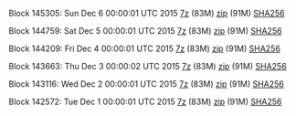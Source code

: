 Block 145305: Sun Dec  6 00:00:01 UTC 2015 [7z](https://transfer.sh/OmwQl/bootstrap.dat.20151206.7z) (83M) [zip](https://transfer.sh/QDEKv/bootstrap.dat.20151206.zip) (91M) [SHA256](https://transfer.sh/nLg8L/sha256.txt)

Block 144759: Sat Dec  5 00:00:01 UTC 2015 [7z](https://transfer.sh/15n2Di/bootstrap.dat.20151205.7z) (83M) [zip](https://transfer.sh/XbLG9/bootstrap.dat.20151205.zip) (91M) [SHA256](https://transfer.sh/XxyHK/sha256.txt)

Block 144209: Fri Dec  4 00:00:01 UTC 2015 [7z](https://transfer.sh/RX2HA/bootstrap.dat.20151204.7z) (83M) [zip](https://transfer.sh/13SvGG/bootstrap.dat.20151204.zip) (91M) [SHA256](https://transfer.sh/DIpxX/sha256.txt)

Block 143663: Thu Dec  3 00:00:02 UTC 2015 [7z](https://transfer.sh/Ks5mg/bootstrap.dat.20151203.7z) (83M) [zip](https://transfer.sh/115fze/bootstrap.dat.20151203.zip) (91M) [SHA256](https://transfer.sh/1eoFaP/sha256.txt)

Block 143116: Wed Dec  2 00:00:01 UTC 2015 [7z](https://transfer.sh/168yry/bootstrap.dat.20151202.7z) (83M) [zip](https://transfer.sh/dHS9B/bootstrap.dat.20151202.zip) (91M) [SHA256](https://transfer.sh/1a7cVz/sha256.txt)

Block 142572: Tue Dec  1 00:00:01 UTC 2015 [7z](https://transfer.sh/5LuHl/bootstrap.dat.20151201.7z) (83M) [zip](https://transfer.sh/I0mz7/bootstrap.dat.20151201.zip) (91M) [SHA256](https://transfer.sh/zEd3Y/sha256.txt)
